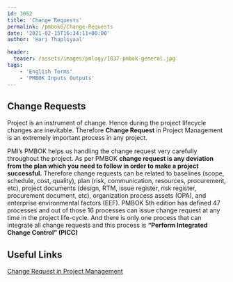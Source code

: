 ```yaml
---
id: 3052   
title: 'Change Requests'
permalink: /pmbok6/Change-Requests
date: '2021-02-15T16:34:11+00:00'
author: 'Hari Thapliyaal'

header:
  teaser: /assets/images/pmlogy/1037-pmbok-general.jpg
tags:
    - 'English Terms'
    - 'PMBOK Inputs Outputs'
---
```


## Change Requests

Project is an instrument of change. Hence during the project lifecycle changes are inevitable. Therefore **Change Request** in Project Management is an extremely important process in any project.

PMI’s PMBOK helps us handling the change request very carefully throughout the project. As per PMBOK **change request is any deviation from the plan which you need to follow in order to make a project successful.** Therefore change requests can be related to baselines (scope, schedule, cost, quality), plan (risk, communication, resources, procurement, etc), project documents (design, RTM, issue register, risk register, procurement document, etc), organization process assets (OPA), and enterprise environmental factors (EEF). PMBOK 5th edition has defined 47 processes and out of those 16 processes can issue change request at any time in the project life-cycle. And there is only one process that can integrate all change requests and this process is **“Perform Integrated Change Control” (PICC)**

## Useful Links

[Change Request in Project Management](/pmbok6/change-request-in-project-management/)

<iframe data-secret="js4gM5NjzQ" frameborder="0" height="338" marginheight="0" marginwidth="0" sandbox="allow-scripts" scrolling="no" security="restricted" src="https://pmlogy.dasarpai.com/change-request-in-project-management/embed/#?secret=js4gM5NjzQ" style="position: absolute; clip: rect(1px, 1px, 1px, 1px);" title="“Change Request in Project Management” — pmlogy" width="600"></iframe>